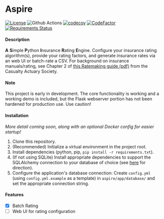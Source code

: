 # Aspire

[![License](https://img.shields.io/badge/license-MIT-brightgreen.svg?style=flat-square)](https://github.com/nemmons/aspire/blob/main/LICENSE)
![Github Actions](https://github.com/nemmons/aspire/workflows/build/badge.svg)
[![codecov](https://codecov.io/gh/nemmons/aspire/branch/main/graph/badge.svg?token=Q9SN60QZ5L)](https://codecov.io/gh/nemmons/aspire)
[![CodeFactor](https://www.codefactor.io/repository/github/nemmons/aspire/badge)](https://www.codefactor.io/repository/github/nemmons/aspire)
[![Requirements Status](https://requires.io/github/nemmons/aspire/requirements.svg?branch=main)](https://requires.io/github/nemmons/aspire/requirements/?branch=main)

#### Description

**A** **S**imple **P**ython **I**nsurance **R**ating **E**ngine. Configure your insurance rating algorithm(s), provide your rating factors, and generate insurance rates via an web UI or batch-rate a CSV. For background on insurance manuals/rating, see Chapter 2 of [this Ratemaking guide (pdf)](https://www.casact.org/library/studynotes/werner_modlin_ratemaking.pdf) from the Casualty Actuary Society.

#### Note

This project is early in development. The core functionality is working and a working demo is included, but the Flask webserver portion has not been hardened for production use. Use caution!

#### Installation
*More detail coming soon, along with an optional Docker config for easier startup!*

1. Clone this repository.
1. (Recommended) Initialize a virtual environment in the project root.
1. Install dependencies (python, pip, `pip install -r requirements.txt`).
1. (If not using SQLite) Install appropriate dependencies to support the SQLAlchemy connection to your database of choice (see [here](https://docs.sqlalchemy.org/en/13/core/engines.html#supported-databases) for direction).
1. Configure the application's database connection: Create `config.yml` (using `config.yml.example` as a template) in `aspire/app/database/` and set the appropriate connection string.

#### Features

- [X] Batch Rating 
- [ ] Web UI for rating configuration
